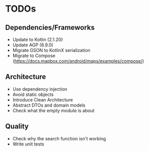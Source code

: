 # TODOs

## Dependencies/Frameworks

- Update to Kotlin (2.1.20)
- Update AGP (8.9.0)
- Migrate GSON to KotlinX serialization
- Migrate to Compose (https://docs.mapbox.com/android/maps/examples/compose/)

## Architecture

- Use dependency injection
- Avoid static objects
- Introduce Clean Architecture
- Abstract DTOs and domain models
- Check what the empty module is about

## Quality

- Check why the search function isn't working
- Write unit tests
